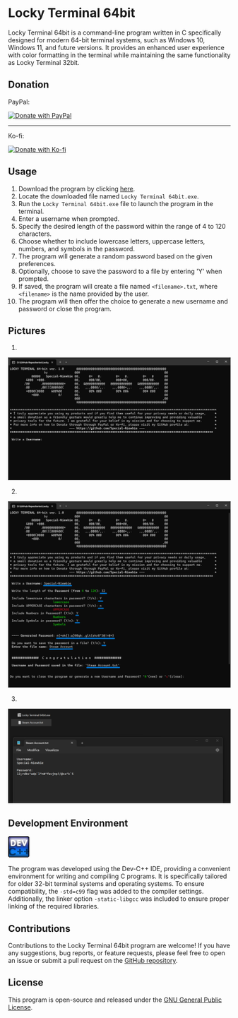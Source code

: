 # Locky Terminal 64bit

Locky Terminal 64bit is a command-line program written in C specifically designed for modern 64-bit terminal systems, such as Windows 10, Windows 11, and future versions. It provides an enhanced user experience with color formatting in the terminal while maintaining the same functionality as Locky Terminal 32bit. 

## Donation

PayPal:
 
[![Donate with PayPal](https://www.paypalobjects.com/en_US/i/btn/btn_donateCC_LG.gif)](https://www.paypal.com/paypalme/CrisDonate)

------------------------------------------------------------------------------

Ko-fi:
 
[![Donate with Ko-fi](https://www.ko-fi.com/img/githubbutton_sm.svg)](https://ko-fi.com/special_niewbie)


## Usage

1. Download the program by clicking [here](https://github.com/Special-Niewbie/Locky-Terminal-64-bit/releases/download/1.0.0.0/Locky.Terminal.64bit.exe).
2. Locate the downloaded file named `Locky Terminal 64bit.exe`.
3. Run the `Locky Terminal 64bit.exe` file to launch the program in the terminal.
4. Enter a username when prompted.
5. Specify the desired length of the password within the range of 4 to 120 characters.
6. Choose whether to include lowercase letters, uppercase letters, numbers, and symbols in the password.
7. The program will generate a random password based on the given preferences.
8. Optionally, choose to save the password to a file by entering 'Y' when prompted.
9. If saved, the program will create a file named `<filename>.txt`, where `<filename>` is the name provided by the user.
10. The program will then offer the choice to generate a new username and password or close the program.

## Pictures

1.
![Open Software](./image/First_Page.png)

2.
![Examples of filled voices](./image/Filled.png)

3.
![Save File](./image/File.png)



## Development Environment

![Dev-C++](./image/DEVCPP.png)

The program was developed using the Dev-C++ IDE, providing a convenient environment for writing and compiling C programs. It is specifically tailored for older 32-bit terminal systems and operating systems. To ensure compatibility, the `-std=c99` flag was added to the compiler settings. Additionally, the linker option `-static-libgcc` was included to ensure proper linking of the required libraries.

## Contributions

Contributions to the Locky Terminal 64bit program are welcome! If you have any suggestions, bug reports, or feature requests, please feel free to open an issue or submit a pull request on the [GitHub repository](https://github.com/Special-Niewbie/Locky-Terminal-64-bit/issues).

## License

This program is open-source and released under the [GNU General Public License](LICENSE).

